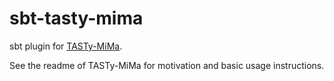 # sbt-tasty-mima

sbt plugin for [TASTy-MiMa](https://github.com/scalacenter/tasty-mima).

See the readme of TASTy-MiMa for motivation and basic usage instructions.
